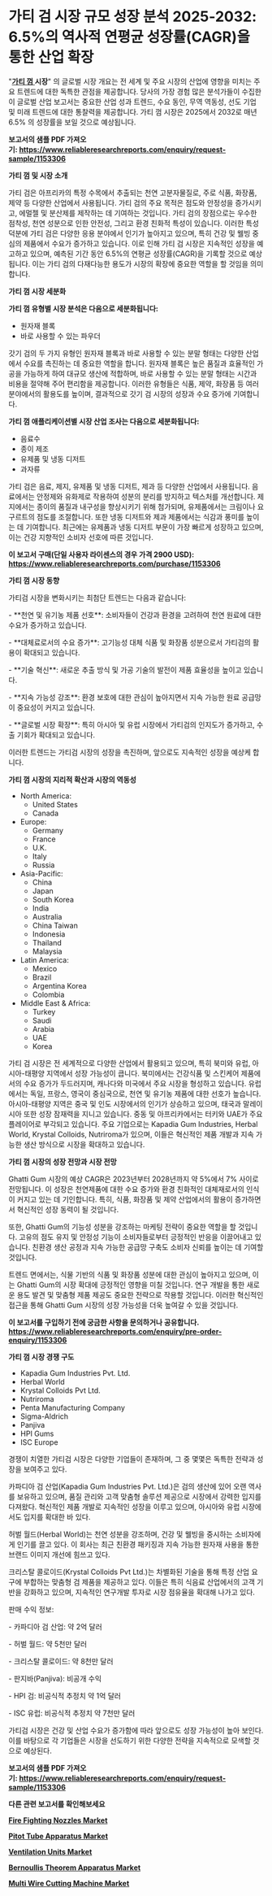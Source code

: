 <p><h1>가티 검 시장 규모 성장 분석 2025-2032: 6.5%의 역사적 연평균 성장률(CAGR)을 통한 산업 확장</h1></p><p>"<strong><a href="https://www.reliableresearchreports.com/ghatti-gum-r1153306?utm_campaign=105&utm_medium=7&utm_source=Github&utm_content=ia&utm_term=19022025&utm_id=ghatti-gum">가티 껌&nbsp;</a></strong><strong>시장</strong>" 의 글로벌 시장 개요는 전 세계 및 주요 시장의 산업에 영향을 미치는 주요 트렌드에 대한 독특한 관점을 제공합니다. 당사의 가장 경험 많은 분석가들이 수집한 이 글로벌 산업 보고서는 중요한 산업 성과 트렌드, 수요 동인, 무역 역동성, 선도 기업 및 미래 트렌드에 대한 통찰력을 제공합니다. 가티 껌 시장은 2025에서 2032로 매년 6.5% 의 성장률을 보일 것으로 예상됩니다.&nbsp;</p>
<p><strong>보고서의 샘플 PDF 가져오기:&nbsp;<a href="https://www.reliableresearchreports.com/enquiry/request-sample/1153306?utm_campaign=105&utm_medium=7&utm_source=Github&utm_content=ia&utm_term=19022025&utm_id=ghatti-gum">https://www.reliableresearchreports.com/enquiry/request-sample/1153306</a></strong></p>
<p><strong>가티 껌 및 시장 소개</strong></p>
<p><p>가티 검은 아프리카의 특정 수목에서 추출되는 천연 고분자물질로, 주로 식품, 화장품, 제약 등 다양한 산업에서 사용됩니다. 가티 검의 주요 목적은 점도와 안정성을 증가시키고, 에멀젤 및 분산제를 제작하는 데 기여하는 것입니다. 가티 검의 장점으로는 우수한 점착성, 천연 성분으로 인한 안전성, 그리고 환경 친화적 특성이 있습니다. 이러한 특성 덕분에 가티 검은 다양한 응용 분야에서 인기가 높아지고 있으며, 특히 건강 및 웰빙 중심의 제품에서 수요가 증가하고 있습니다. 이로 인해 가티 검 시장은 지속적인 성장을 예고하고 있으며, 예측된 기간 동안 6.5%의 연평균 성장률(CAGR)을 기록할 것으로 예상됩니다. 이는 가티 검의 다재다능한 용도가 시장의 확장에 중요한 역할을 할 것임을 의미합니다.</p></p>
<p><strong>가티 껌 시장 세분화</strong></p>
<p><strong>가티 껌 유형별 시장 분석은 다음으로 세분화됩니다:</strong></p>
<p><ul><li>원자재 블록</li><li>바로 사용할 수 있는 파우더</li></ul></p>
<p><p>갓기 검의 두 가지 유형인 원자재 블록과 바로 사용할 수 있는 분말 형태는 다양한 산업에서 수요를 촉진하는 데 중요한 역할을 합니다. 원자재 블록은 높은 품질과 효율적인 가공을 가능하게 하여 대규모 생산에 적합하며, 바로 사용할 수 있는 분말 형태는 시간과 비용을 절약해 주어 편리함을 제공합니다. 이러한 유형들은 식품, 제약, 화장품 등 여러 분야에서의 활용도를 높이며, 결과적으로 갓기 검 시장의 성장과 수요 증가에 기여합니다.</p></p>
<p><strong>가티 껌 애플리케이션별 시장 산업 조사는 다음으로 세분화됩니다:</strong></p>
<p><ul><li>음료수</li><li>종이 제조</li><li>유제품 및 냉동 디저트</li><li>과자류</li></ul></p>
<p><p>가티 검은 음료, 제지, 유제품 및 냉동 디저트, 제과 등 다양한 산업에서 사용됩니다. 음료에서는 안정제와 유화제로 작용하여 성분의 분리를 방지하고 텍스처를 개선합니다. 제지에서는 종이의 품질과 내구성을 향상시키기 위해 첨가되며, 유제품에서는 크림이나 요구르트의 점도를 조절합니다. 또한 냉동 디저트와 제과 제품에서는 식감과 풍미를 높이는 데 기여합니다. 최근에는 유제품과 냉동 디저트 부문이 가장 빠르게 성장하고 있으며, 이는 건강 지향적인 소비자 선호에 따른 것입니다.</p></p>
<p><strong>이 보고서 구매(단일 사용자 라이센스의 경우 가격 2900 USD): <a href="https://www.reliableresearchreports.com/purchase/1153306?utm_campaign=105&utm_medium=7&utm_source=Github&utm_content=ia&utm_term=19022025&utm_id=ghatti-gum">https://www.reliableresearchreports.com/purchase/1153306</a></strong></p>
<p><strong>가티 껌 시장 동향</strong></p>
<p><p>가티검 시장을 변화시키는 최첨단 트렌드는 다음과 같습니다:</p><p>- **천연 및 유기농 제품 선호**: 소비자들이 건강과 환경을 고려하여 천연 원료에 대한 수요가 증가하고 있습니다.</p><p>- **대체료로서의 수요 증가**: 고기능성 대체 식품 및 화장품 성분으로서 가티검의 활용이 확대되고 있습니다.</p><p>- **기술 혁신**: 새로운 추출 방식 및 가공 기술의 발전이 제품 효율성을 높이고 있습니다.</p><p>- **지속 가능성 강조**: 환경 보호에 대한 관심이 높아지면서 지속 가능한 원료 공급망이 중요성이 커지고 있습니다.</p><p>- **글로벌 시장 확장**: 특히 아시아 및 유럽 시장에서 가티검의 인지도가 증가하고, 수출 기회가 확대되고 있습니다.</p><p>이러한 트렌드는 가티검 시장의 성장을 촉진하며, 앞으로도 지속적인 성장을 예상케 합니다.</p></p>
<p><strong>가티 껌 시장의 지리적 확산과 시장의 역동성</strong></p>
<p><ul>
    <li>
        North America:
        <ul>
            <li>United States</li>
            <li>Canada</li>
        </ul>
    </li>
    <li>
        Europe:
        <ul>
            <li>Germany</li>
            <li>France</li>
            <li>U.K.</li>
            <li>Italy</li>
            <li>Russia</li>
        </ul>
    </li>
    <li>
        Asia-Pacific:
        <ul>
            <li>China</li>
            <li>Japan</li>
            <li>South Korea</li>
            <li>India</li>
            <li>Australia</li>
            <li>China Taiwan</li>
            <li>Indonesia</li>
            <li>Thailand</li>
            <li>Malaysia</li>
        </ul>
    </li>
    <li>
        Latin America:
        <ul>
            <li>Mexico</li>
            <li>Brazil</li>
            <li>Argentina Korea</li>
            <li>Colombia</li>
        </ul>
    </li>
    <li>
        Middle East & Africa:
        <ul>
            <li>Turkey</li>
            <li>Saudi</li>
            <li>Arabia</li>
            <li>UAE</li>
            <li>Korea</li>
        </ul>
    </li>
    </ul></p>
<p><p>가티 검 시장은 전 세계적으로 다양한 산업에서 활용되고 있으며, 특히 북미와 유럽, 아시아-태평양 지역에서 성장 가능성이 큽니다. 북미에서는 건강식품 및 스킨케어 제품에서의 수요 증가가 두드러지며, 캐나다와 미국에서 주요 시장을 형성하고 있습니다. 유럽에서는 독일, 프랑스, 영국이 중심국으로, 천연 및 유기농 제품에 대한 선호가 높습니다. 아시아-태평양 지역은 중국 및 인도 시장에서의 인기가 상승하고 있으며, 태국과 말레이시아 또한 성장 잠재력을 지니고 있습니다. 중동 및 아프리카에서는 터키와 UAE가 주요 플레이어로 부각되고 있습니다. 주요 기업으로는 Kapadia Gum Industries, Herbal World, Krystal Colloids, Nutriroma가 있으며, 이들은 혁신적인 제품 개발과 지속 가능한 생산 방식으로 시장을 확대하고 있습니다.</p></p>
<p><strong>가티 껌 시장의 성장 전망과 시장 전망</strong></p>
<p><p>Ghatti Gum 시장의 예상 CAGR은 2023년부터 2028년까지 약 5%에서 7% 사이로 전망됩니다. 이 성장은 천연제품에 대한 수요 증가와 환경 친화적인 대체재로서의 인식이 커지고 있는 데 기인합니다. 특히, 식품, 화장품 및 제약 산업에서의 활용이 증가하면서 혁신적인 성장 동력이 될 것입니다.</p><p>또한, Ghatti Gum의 기능성 성분을 강조하는 마케팅 전략이 중요한 역할을 할 것입니다. 고유의 점도 유지 및 안정성 기능이 소비자들로부터 긍정적인 반응을 이끌어내고 있습니다. 친환경 생산 공정과 지속 가능한 공급망 구축도 소비자 신뢰를 높이는 데 기여할 것입니다.</p><p>트렌드 면에서는, 식물 기반의 식품 및 화장품 성분에 대한 관심이 높아지고 있으며, 이는 Ghatti Gum의 시장 확대에 긍정적인 영향을 미칠 것입니다. 연구 개발을 통한 새로운 용도 발견 및 맞춤형 제품 제공도 중요한 전략으로 작용할 것입니다. 이러한 혁신적인 접근을 통해 Ghatti Gum 시장의 성장 가능성을 더욱 높여갈 수 있을 것입니다.</p></p>
<p><strong>이 보고서를 구입하기 전에 궁금한 사항을 문의하거나 공유합니다. <a href="https://www.reliableresearchreports.com/enquiry/pre-order-enquiry/1153306?utm_campaign=105&utm_medium=7&utm_source=Github&utm_content=ia&utm_term=19022025&utm_id=ghatti-gum">https://www.reliableresearchreports.com/enquiry/pre-order-enquiry/1153306</a></strong></p>
<p><strong>가티 껌 시장 경쟁 구도</strong></p>
<p><ul><li>Kapadia Gum Industries Pvt. Ltd.</li><li>Herbal World</li><li>Krystal Colloids Pvt Ltd.</li><li>Nutriroma</li><li>Penta Manufacturing Company</li><li>Sigma-Aldrich</li><li>Panjiva</li><li>HPI Gums</li><li>ISC Europe</li></ul></p>
<p><p>경쟁이 치열한 가티검 시장은 다양한 기업들이 존재하며, 그 중 몇몇은 독특한 전략과 성장을 보여주고 있다. </p><p>카파디아 검 산업(Kapadia Gum Industries Pvt. Ltd.)은 검의 생산에 있어 오랜 역사를 보유하고 있으며, 품질 관리와 고객 맞춤형 솔루션 제공으로 시장에서 강력한 입지를 다져왔다. 혁신적인 제품 개발로 지속적인 성장을 이루고 있으며, 아시아와 유럽 시장에서도 입지를 확대한 바 있다.</p><p>허벌 월드(Herbal World)는 천연 성분을 강조하며, 건강 및 웰빙을 중시하는 소비자에게 인기를 끌고 있다. 이 회사는 최근 친환경 패키징과 지속 가능한 원자재 사용을 통한 브랜드 이미지 개선에 힘쓰고 있다. </p><p>크리스탈 콜로이드(Krystal Colloids Pvt Ltd.)는 차별화된 기술을 통해 특정 산업 요구에 부합하는 맞춤형 검 제품을 제공하고 있다. 이들은 특히 식음료 산업에서의 고객 기반을 강화하고 있으며, 지속적인 연구개발 투자로 시장 점유율을 확대해 나가고 있다.</p><p>판매 수익 정보:</p><p>- 카파디아 검 산업: 약 2억 달러</p><p>- 허벌 월드: 약 5천만 달러</p><p>- 크리스탈 콜로이드: 약 8천만 달러</p><p>- 판지바(Panjiva): 비공개 수익</p><p>- HPI 검: 비공식적 추정치 약 1억 달러</p><p>- ISC 유럽: 비공식적 추정치 약 7천만 달러</p><p>가티검 시장은 건강 및 산업 수요가 증가함에 따라 앞으로도 성장 가능성이 높아 보인다. 이를 바탕으로 각 기업들은 시장을 선도하기 위한 다양한 전략을 지속적으로 모색할 것으로 예상된다.</p></p>
<p><strong>보고서의 샘플 PDF 가져오기:&nbsp;<a href="https://www.reliableresearchreports.com/enquiry/request-sample/1153306?utm_campaign=105&utm_medium=7&utm_source=Github&utm_content=ia&utm_term=19022025&utm_id=ghatti-gum">https://www.reliableresearchreports.com/enquiry/request-sample/1153306</a></strong></p>
<p><strong></strong></p>
<p><strong></strong></p>
<p><strong></strong></p>
<p><strong></strong></p>
<p><strong>다른 관련 보고서를 확인해보세요</strong></p>
<p><strong><p><a href="https://github.com/penglatilles/Market-Research-Report-List-1/blob/main/fire-fighting-nozzles-market.md?utm_campaign=105&utm_medium=7&utm_source=Github&utm_content=ia&utm_term=19022025&utm_id=ghatti-gum">Fire Fighting Nozzles Market</a></p><p><a href="https://github.com/ternainglin/Market-Research-Report-List-1/blob/main/pitot-tube-apparatus-market.md?utm_campaign=105&utm_medium=7&utm_source=Github&utm_content=ia&utm_term=19022025&utm_id=ghatti-gum">Pitot Tube Apparatus Market</a></p><p><a href="https://github.com/agdonthisa/Market-Research-Report-List-1/blob/main/ventilation-units-market.md?utm_campaign=105&utm_medium=7&utm_source=Github&utm_content=ia&utm_term=19022025&utm_id=ghatti-gum">Ventilation Units Market</a></p><p><a href="https://github.com/saaindosya/Market-Research-Report-List-1/blob/main/bernoullis-theorem-apparatus-market.md?utm_campaign=105&utm_medium=7&utm_source=Github&utm_content=ia&utm_term=19022025&utm_id=ghatti-gum">Bernoullis Theorem Apparatus Market</a></p><p><a href="https://github.com/akaalahk/Market-Research-Report-List-1/blob/main/multi-wire-cutting-machine-market.md?utm_campaign=105&utm_medium=7&utm_source=Github&utm_content=ia&utm_term=19022025&utm_id=ghatti-gum">Multi Wire Cutting Machine Market</a></p></strong></p>
<p></p>